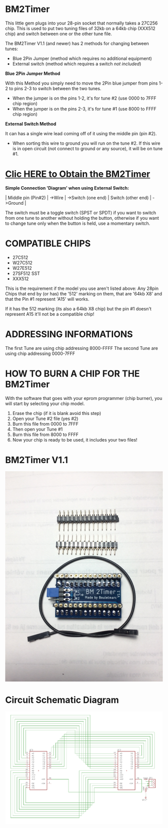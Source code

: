 # BM2Timer

This little gem plugs into your 28-pin socket that normally takes a 27C256 chip.
This is used to put two tuning files of 32kb on a 64kb chip (XXX512 chip) and switch
between one or the other tune file.

The BM2Timer V1.1 (and newer) has 2 methods for changing between tunes:
- Blue 2Pin Jumper (method which requires no additional equipment)
- External switch (method which requires a switch *not included*)

**Blue 2Pin Jumper Method**

With this Method you simply need to move the 2Pin blue jumper from pins 1-2 to pins 2-3 to switch between the two tunes.
- When the jumper is on the pins 1-2, it's for tune #2 (use 0000 to 7FFF chip region)
- When the jumper is on the pins 2-3, it's for tune #1 (use 8000 to FFFF chip region)

**External Switch Method**

It can has a single wire lead coming off of it using the middle pin (pin #2).
- When sorting this wire to ground you will run on the tune #2.
If this wire is in open circuit (not connect to ground or any source), it will be on tune #1.

# [Clic HERE to Obtain the BM2Timer][]

**Simple Connection 'Diagram' when using External Switch:**

| Middle pin (Pin#2) | ->Wire | ->Switch (one end)
| Switch (other end) | ->Ground |  

The switch must be a toggle switch (SPST or SPDT) if you want to switch from one tune to another without holding the button, otherwise if you want to change tune only when the button is held, use a momentary switch.

# COMPATIBLE CHIPS

- 27C512
- W27C512
- W27E512
- 27SF512 SST
- XXX512

This is the requirement if the model you use aren't listed above:
Any 28pin Chips that end by (or has) the '512' marking on them, that are '64kb X8' and that the Pin #1 represent 'A15' will works.

If it has the 512 marking (its also a 64kb X8 chip) but the pin #1 doesn't represent A15 it'll not be a compatible chip!

# ADDRESSING INFORMATIONS

The first Tune are using chip addressing 8000-FFFF
The second Tune are using chip addressing 0000-7FFF

# HOW TO BURN A CHIP FOR THE BM2Timer

With the software that goes with your eprom programmer (chip burner), you will start by selecting your chip model.
1. Erase the chip (if it is blank avoid this step)
2. Open your Tune #2 file (yes #2)
3. Burn this file from 0000 to 7FFF
4. Then open your Tune #1
5. Burn this file from 8000 to FFFF
6. Now your chip is ready to be used, it includes your two files!

# BM2Timer V1.1
![alt tag](https://github.com/bouletmarc/BM2Timer/blob/master/BM2Timer/V1.1/1566977469810_img_3888.jpg)

# Circuit Schematic Diagram 
![alt tag](https://github.com/bouletmarc/BM2Timer/blob/master/BM2Timer/V1.1/eagle_2020-05-11_04-24-36.png)


[Clic HERE to Obtain the BM2Timer]:<https://bmdevs.fwscheckout.com/product/bm2timer>
